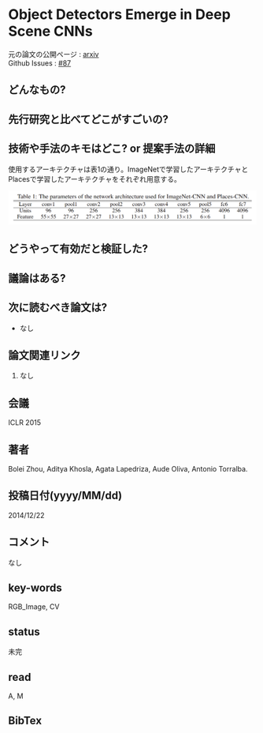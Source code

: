 # Object Detectors Emerge in Deep Scene CNNs

元の論文の公開ページ : [arxiv](https://arxiv.org/abs/1412.6856)  
Github Issues : [#87](https://github.com/Obarads/obarads.github.io/issues/87)

## どんなもの?

## 先行研究と比べてどこがすごいの?

## 技術や手法のキモはどこ? or 提案手法の詳細
使用するアーキテクチャは表1の通り。ImageNetで学習したアーキテクチャとPlacesで学習したアーキテクチャをそれぞれ用意する。

![tab1](img/ODEiDSC/tab1.png)



## どうやって有効だと検証した?

## 議論はある?

## 次に読むべき論文は?
- なし

## 論文関連リンク
1. なし

## 会議
ICLR 2015

## 著者
Bolei Zhou, Aditya Khosla, Agata Lapedriza, Aude Oliva, Antonio Torralba.

## 投稿日付(yyyy/MM/dd)
2014/12/22

## コメント
なし

## key-words
RGB_Image, CV

## status
未完

## read
A, M

## BibTex

